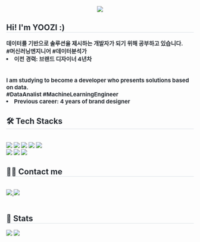 <div align= "center">
    <img src="https://capsule-render.vercel.app/api?type=waving&color=random&height=180&text=Hi!%20I'm%20YOOZI%20:)&animation=&fontColor=ffffff&fontSize=40" />
    </div>
    <div style="text-align: left;"> 
    <h2 style="border-bottom: 1px solid #d8dee4; color: #282d33;"> Hi! I'm YOOZI :) </h2>  
    <div style="font-weight: 700; font-size: 15px; text-align: left; color: #282d33;"> 데이터를 기반으로 솔루션을 제시하는 개발자가 되기 위해 공부하고 있습니다. </li><br>#머신러닝엔지니어 #데이터분석가</li><br><li> 이전 경력: 브랜드 디자이너 4년차</li></li></li><br><br>I am studying to become a developer who presents solutions based on data. </li><br>#DataAnalist #MachineLearningEngineer</li><br><li> Previous career: 4 years of brand designer </div> 
    </div>
    <div style="text-align: left;">
    <h2 style="border-bottom: 1px solid #d8dee4; color: #282d33;"> 🛠️ Tech Stacks </h2> <br> 
    <div style="margin: ; text-align: left;" "text-align: left;"> <img src="https://img.shields.io/badge/Discord-5865F2?style=flat-square&logo=Discord&logoColor=white">
          <img src="https://img.shields.io/badge/Figma-F24E1E?style=flat-square&logo=Figma&logoColor=white">
          <img src="https://img.shields.io/badge/Github-181717?style=flat-square&logo=Github&logoColor=white">
          <img src="https://img.shields.io/badge/MySQL-4479A1?style=flat-square&logo=MySQL&logoColor=white">
          <img src="https://img.shields.io/badge/Notion-000000?style=flat-square&logo=Notion&logoColor=white">
          <br/><img src="https://img.shields.io/badge/Python-3776AB?style=flat-square&logo=Python&logoColor=white">
          <img src="https://img.shields.io/badge/Selenium-43B02A?style=flat-square&logo=Selenium&logoColor=white">
          <img src="https://img.shields.io/badge/Slack-4A154B?style=flat-square&logo=Slack&logoColor=white">
          </div>
    </div>
    <div style="text-align: left;">
    <h2 style="border-bottom: 1px solid #d8dee4; color: #282d33;"> 🧑‍💻 Contact me </h2> <br> 
    <div style="text-align: left;"> <a href=https://yoozi.tistory.com/> <img src="https://img.shields.io/badge/Tistory-000000?style=flat-square&logo=Tistory&logoColor=white&link=https://yoozi.tistory.com/"> </a>
         <a href=mailto:wldmsekfrhdw@gmail.com> <img src="https://img.shields.io/badge/Gmail-EA4335?style=flat-square&logo=Gmail&logoColor=white&link=mailto:wldmsekfrhdw@gmail.com"> </a>
          </div>  <br> 
    <div style="text-align: left;">  </div> 
    </div>
    <div style="text-align: left;"> 
    <h2 style="border-bottom: 1px solid #d8dee4; color: #282d33;"> 🏅 Stats </h2> <div style="text-align: left;"> <img src="https://github-readme-stats.vercel.app/api?username=yujitaeng&bg_color=180,00000000,&title_color=2147ba&text_color=2147ba"
         /> <img src="https://github-readme-stats.vercel.app/api/top-langs/?username=yujitaeng&layout=compact&bg_color=180,00000000,&title_color=2147ba&text_color=2147ba"
           /> </div> 
    </div>
    

